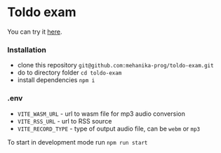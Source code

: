 # Toldo exam

You can try it [here](https://toldo-exam.vercel.app/).

### Installation
- clone this repository `git@github.com:mehanika-prog/toldo-exam.git`
- do to directory folder `cd toldo-exam`
- install dependencies `npm i`


### .env
- `VITE_WASM_URL` - url to wasm file for mp3 audio conversion
- `VITE_RSS_URL` - url to RSS source
- `VITE_RECORD_TYPE` - type of output audio file, can be `webm` or `mp3`

To start in development mode run `npm run start`

